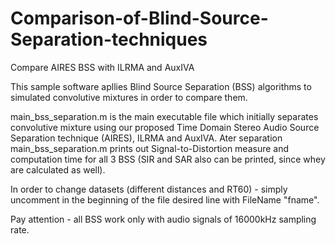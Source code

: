 # Comparison-of-Blind-Source-Separation-techniques
Compare AIRES BSS with ILRMA and AuxIVA


This sample software apllies Blind Source Separation (BSS) algorithms to simulated convolutive mixtures in order to compare them.

main_bss_separation.m is the main executable file which initially separates convolutive mixture using our proposed Time Domain Stereo Audio Source Separation technique (AIRES), ILRMA and AuxIVA. Ater separation main_bss_separation.m prints out Signal-to-Distortion measure and computation time for all 3 BSS (SIR and SAR also can be printed, since whey are calculated as well).

In order to change datasets (different distances and RT60) - simply uncomment in the beginning of the file desired line with FileName "fname". 

Pay attention - all BSS work only with audio signals of 16000kHz sampling rate.
